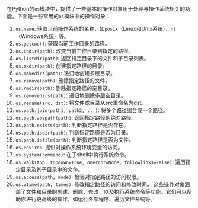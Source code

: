 在Python的`os`模块中，提供了一些基本的操作对象用于处理与操作系统相关的功能。下面是一些常用的`os`模块中的操作对象：
1. `os.name`: 获取当前操作系统的名称，如`posix`（Linux和Unix系统）、`nt`（Windows系统）等。
2. `os.getcwd()`: 获取当前工作目录的路径。
3. `os.chdir(path)`: 改变当前工作目录到指定的路径。
4. `os.listdir(path)`: 返回指定目录下的文件和子目录列表。
5. `os.mkdir(path)`: 创建指定路径的目录。
6. `os.makedirs(path)`: 递归地创建多层目录。
7. `os.remove(path)`: 删除指定路径的文件。
8. `os.rmdir(path)`: 删除指定路径的空目录。
9. `os.removedirs(path)`: 递归地删除多层空目录。
10. `os.rename(src, dst)`: 将文件或目录从src重命名为dst。
11. `os.path.join(path1, path2, ...)`: 将多个路径组合成一个路径。
12. `os.path.abspath(path)`: 返回指定路径的绝对路径。
13. `os.path.exists(path)`: 判断指定路径是否存在。
14. `os.path.isdir(path)`: 判断指定路径是否为目录。
15. `os.path.isfile(path)`: 判断指定路径是否为文件。
16.  `os.environ`: 提供对操作系统环境变量的访问。
17. `os.system(command)`: 在子shell中执行系统命令。
18. `os.walk(top, topdown=True, onerror=None, followlinks=False)`: 遍历指定目录及其子目录中的文件。
19. `os.access(path, mode)`: 检验对指定路径的访问权限。
20. `os.utime(path, times)`: 修改指定路径的访问和修改时间。
这些操作对象涵盖了文件和目录的创建、删除、修改，以及执行系统命令等功能。它们可以帮助你进行更高级的操作，如运行外部程序、遍历文件系统等。